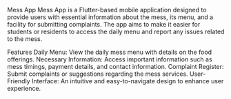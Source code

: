 Mess App
Mess App is a Flutter-based mobile application designed to provide users with essential information about the mess, its menu, and a facility for submitting complaints. The app aims to make it easier for students or residents to access the daily menu and report any issues related to the mess.

Features
Daily Menu: View the daily mess menu with details on the food offerings.
Necessary Information: Access important information such as mess timings, payment details, and contact information.
Complaint Register: Submit complaints or suggestions regarding the mess services.
User-Friendly Interface: An intuitive and easy-to-navigate design to enhance user experience.

